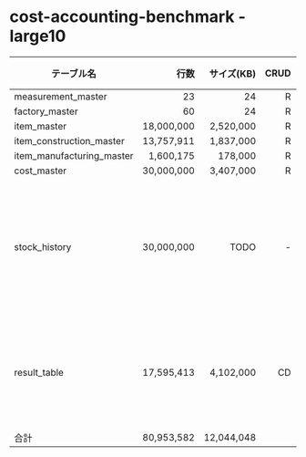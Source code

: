 # cost-accounting-benchmark - large10

| テーブル名                |       行数 | サイズ(KB) | CRUD | 備考             |
| ------------------------- | ---------: | ---------: | ---: | ---------------- |
| measurement_master        |         23 |         24 |    R |                  |
| factory_master            |         60 |         24 |    R |                  |
| item_master               | 18,000,000 |  2,520,000 |    R |                  |
| item_construction_master  | 13,757,911 |  1,837,000 |    R |                  |
| item_manufacturing_master |  1,600,175 |    178,000 |    R |                  |
| cost_master               | 30,000,000 |  3,407,000 |    R |                  |
| stock_history             | 30,000,000 |       TODO |    - | 在庫履歴の追加1回分 |
| result_table              | 17,595,413 |  4,102,000 |   CD | 全件削除全件登録 |
| 合計                      | 80,953,582 | 12,044,048 |      |                  |


